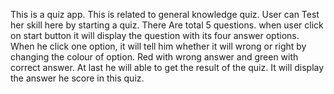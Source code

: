 This is a quiz app. This is related to general knowledge quiz.
User can Test her skill here by starting a quiz.
There Are total 5 questions. when user click on start button it will display the question with its four answer options.
When he click one option, it will tell him whether it will wrong or right by changing the colour of option.
Red with wrong answer and green with correct answer.
At last he will able to get the result of the quiz. It will display the answer he score in this quiz.
